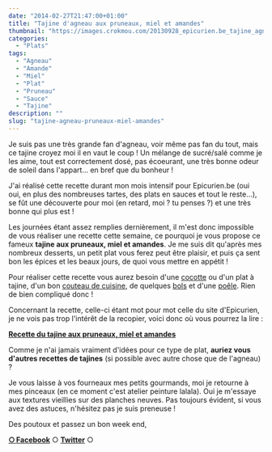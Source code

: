 ```yaml
---
date: "2014-02-27T21:47:00+01:00"
title: "Tajine d'agneau aux pruneaux, miel et amandes"
thumbnail: "https://images.crokmou.com/20130928_epicurien.be_tajine_agneau_pruneau_amande.jpg"
categories:
  - "Plats"
tags:
  - "Agneau"
  - "Amande"
  - "Miel"
  - "Plat"
  - "Pruneau"
  - "Sauce"
  - "Tajine"
description: ""
slug: "tajine-agneau-pruneaux-miel-amandes"
---
```


Je suis pas une très grande fan d'agneau, voir même pas fan du tout, mais ce tajine croyez moi il en vaut le coup ! Un mélange de sucré/salé comme je les aime, tout est correctement dosé, pas écoeurant, une très bonne odeur de soleil dans l'appart... en bref que du bonheur !

J'ai réalisé cette recette durant mon mois intensif pour Epicurien.be (oui oui, en plus des nombreuses tartes, des plats en sauces et tout le reste...), se fût une découverte pour moi (en retard, moi ? tu penses ?) et une très bonne qui plus est !

Les journées étant assez remplies dernièrement, il m'est donc impossible de vous réaliser une recette cette semaine, ce pourquoi je vous propose ce fameux **tajine aux pruneaux, miel et amandes**. Je me suis dit qu'après mes nombreux desserts, un petit plat vous ferez peut être plaisir, et puis ça sent bon les épices et les beaux jours, de quoi vous mettre en appétit !

Pour réaliser cette recette vous aurez besoin d'une [cocotte](http://www.rueducommerce.fr/m/pl/malid:90) ou d'un plat à tajine, d'un bon [couteau de cuisine](http://www.rueducommerce.fr/m/pl/malid:12468606), de quelques [bols](http://www.rueducommerce.fr/m/pl/malid:4769881) et d'une [poêle](http://www.rueducommerce.fr/m/pl/malid:4769951). Rien de bien compliqué donc !

Concernant la recette, celle-ci étant mot pour mot celle du site d'Epicurien, je ne vois pas trop l'intérêt de la recopier, voici donc où vous pourrez la lire :

[**Recette du tajine aux pruneaux, miel et amandes**](http://www.epicurien.be/blog/recettes/tajines/tajine-agneau-aux-pruneaux.asp)

Comme je n'ai jamais vraiment d'idées pour ce type de plat, **auriez vous d'autres recettes de tajines** (si possible avec autre chose que de l'agneau) ?

Je vous laisse à vos fourneaux mes petits gourmands, moi je retourne à mes pinceaux (en ce moment c'est atelier peinture lalala). Oui je m'essaye aux textures vieillies sur des planches neuves. Pas toujours évident, si vous avez des astuces, n'hésitez pas je suis preneuse !

Des poutoux et passez un bon week end,

[**○<span style="font-size: xx-small; margin: 0px; outline: 0px; padding: 0px;"><span style="font-family: Arial, Helvetica, sans-serif; margin: 0px; outline: 0px; padding: 0px;"> </span></span>Facebook**](https://www.facebook.com/pages/CroKMou/148093255259077) ○ [**Twitter**](https://twitter.com/Crokmou) ○

 